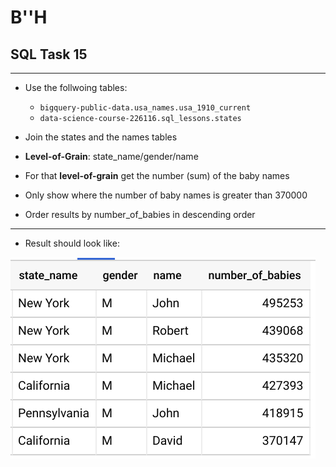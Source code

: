 # B''H


## SQL Task 15

---

- Use the follwoing tables:
    - `bigquery-public-data.usa_names.usa_1910_current`
    - `data-science-course-226116.sql_lessons.states`

- Join the states and the names tables
- **Level-of-Grain**: state_name/gender/name
- For that **level-of-grain** get the number (sum) of the baby names
- Only show where the number of baby names is greater than 370000
- Order results by number_of_babies in descending order

---

- Result should look like:

![result](sql-task-015.png)
